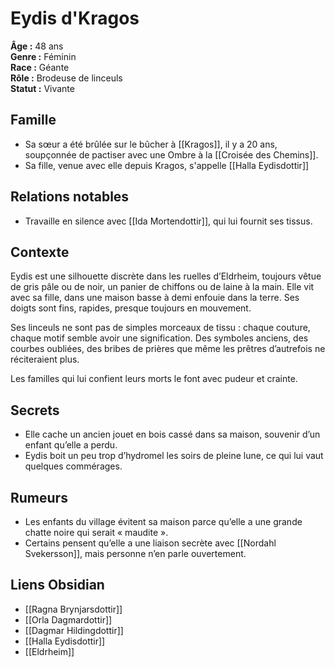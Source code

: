 # Eydis d'Kragos

**Âge :** 48 ans  
**Genre :** Féminin  
**Race :** Géante  
**Rôle :** Brodeuse de linceuls  
**Statut :** Vivante

## Famille
- Sa sœur a été brûlée sur le bûcher à [[Kragos]], il y a 20 ans, soupçonnée de pactiser avec une Ombre à la [[Croisée des Chemins]]. 
- Sa fille, venue avec elle depuis Kragos, s'appelle [[Halla Eydisdottir]]

## Relations notables
- Travaille en silence avec [[Ida Mortendottir]], qui lui fournit ses tissus.

## Contexte
Eydis est une silhouette discrète dans les ruelles d’Eldrheim, toujours vêtue de gris pâle ou de noir, un panier de chiffons ou de laine à la main. Elle vit avec sa fille, dans une maison basse à demi enfouie dans la terre. Ses doigts sont fins, rapides, presque toujours en mouvement.

Ses linceuls ne sont pas de simples morceaux de tissu : chaque couture, chaque motif semble avoir une signification. Des symboles anciens, des courbes oubliées, des bribes de prières que même les prêtres d’autrefois ne réciteraient plus.

Les familles qui lui confient leurs morts le font avec pudeur et crainte.

## Secrets
- Elle cache un ancien jouet en bois cassé dans sa maison, souvenir d’un enfant qu’elle a perdu.
- Eydis boit un peu trop d’hydromel les soirs de pleine lune, ce qui lui vaut quelques commérages.

## Rumeurs
- Les enfants du village évitent sa maison parce qu’elle a une grande chatte noire qui serait « maudite ».
- Certains pensent qu’elle a une liaison secrète avec [[Nordahl Svekersson]], mais personne n’en parle ouvertement.

## Liens Obsidian
- [[Ragna Brynjarsdottir]]  
- [[Orla Dagmardottir]]  
- [[Dagmar Hildingdottir]]  
- [[Halla Eydisdottir]]
- [[Eldrheim]]
